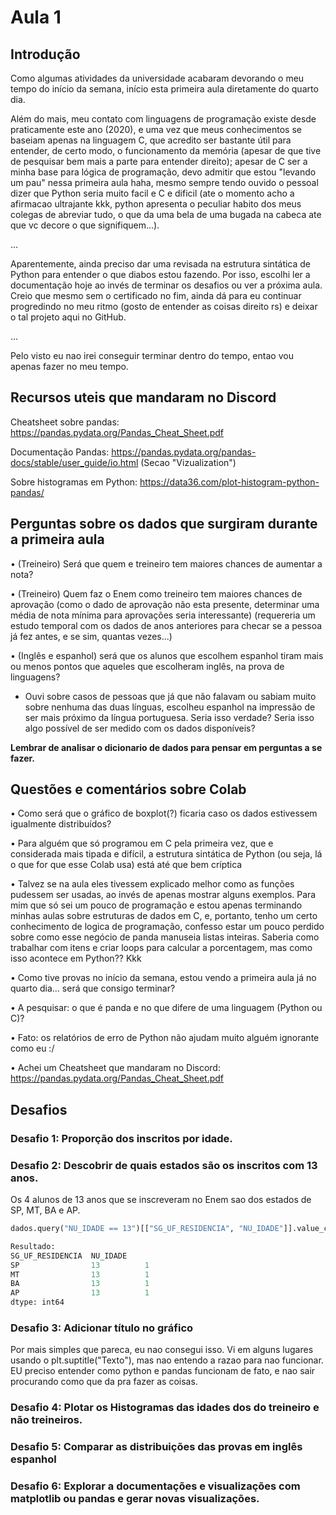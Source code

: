# Aula 1

## Introdução 
Como algumas atividades da universidade acabaram devorando o meu tempo do início da semana, início esta primeira aula diretamente do quarto dia. 

Além do mais, meu contato com linguagens de programação existe desde praticamente este ano (2020), e uma vez que meus conhecimentos se baseiam apenas na linguagem C, que acredito ser bastante útil para entender, de certo modo, o funcionamento da memória (apesar de que tive de pesquisar bem mais a parte para entender direito); apesar de C ser a minha base para lógica de programação, devo admitir que estou "levando um pau" nessa primeira aula haha, mesmo sempre tendo ouvido o pessoal dizer que Python seria muito facil e C e dificil (ate o momento acho a afirmacao ultrajante kkk, python apresenta o peculiar habito dos meus colegas de abreviar tudo, o que da uma bela de uma bugada na cabeca ate que vc decore o que signifiquem...). 

...

Aparentemente, ainda preciso dar uma revisada na estrutura sintática de Python para entender o que diabos estou fazendo. Por isso, escolhi ler a documentação hoje ao invés de terminar os desafios ou ver a próxima aula. Creio que mesmo sem o certificado no fim, ainda dá para eu continuar progredindo no meu ritmo (gosto de entender as coisas direito rs) e deixar o tal projeto aqui no GitHub.

...

Pelo visto eu nao irei conseguir terminar dentro do tempo, entao vou apenas fazer no meu tempo.

## Recursos uteis que mandaram no Discord
Cheatsheet sobre pandas: https://pandas.pydata.org/Pandas_Cheat_Sheet.pdf

Documentação Pandas: https://pandas.pydata.org/pandas-docs/stable/user_guide/io.html
(Secao "Vizualization") 

Sobre histogramas em Python: https://data36.com/plot-histogram-python-pandas/

## Perguntas sobre os dados que surgiram durante a primeira aula
•	(Treineiro) Será que quem e treineiro tem maiores chances de aumentar a nota?

•	(Treineiro) Quem faz o Enem como treineiro tem maiores chances de aprovação (como o dado de aprovação não esta presente, determinar uma média de nota mínima para aprovações seria interessante) (requereria um estudo temporal com os dados de anos anteriores para checar se a pessoa já fez antes, e se sim, quantas vezes...)

•	(Inglês e espanhol) será que os alunos que escolhem espanhol tiram mais ou menos pontos que aqueles que escolheram inglês, na prova de linguagens? 

* Ouvi sobre casos de pessoas que já que não falavam ou sabiam muito sobre nenhuma das duas línguas, escolheu espanhol na impressão de ser mais próximo da língua portuguesa. Seria isso verdade? Seria isso algo possível de ser medido com os dados disponíveis? 

**Lembrar de analisar o dicionario de dados para pensar em perguntas a se fazer.**

## Questões e comentários sobre Colab
•	Como será que o gráfico de boxplot(?) ficaria caso os dados estivessem igualmente distribuídos?

•	Para alguém que só programou em C pela primeira vez, que e considerada mais tipada e difícil, a estrutura sintática de Python (ou seja, lá o que for que esse Colab usa) está até que bem críptica

•	Talvez se na aula eles tivessem explicado melhor como as funções pudessem ser usadas, ao invés de apenas mostrar alguns exemplos. Para mim que só sei um pouco de programação e estou apenas terminando minhas aulas sobre estruturas de dados em C, e, portanto, tenho um certo conhecimento de logica de programação, confesso estar um pouco perdido sobre como esse negócio de panda manuseia listas inteiras. Saberia como trabalhar com itens e criar loops para calcular a porcentagem, mas como isso acontece em Python?? Kkk

•	Como tive provas no início da semana, estou vendo a primeira aula já no quarto dia... será que consigo terminar?

•	A pesquisar: o que é panda e no que difere de uma linguagem (Python ou C)?

•	Fato: os relatórios de erro de Python não ajudam muito alguém ignorante como eu :/

•	Achei um Cheatsheet que mandaram no Discord: https://pandas.pydata.org/Pandas_Cheat_Sheet.pdf

## Desafios
### Desafio 1: Proporção dos inscritos por idade.

### Desafio 2: Descobrir de quais estados são os inscritos com 13 anos.
Os 4 alunos de 13 anos que se inscreveram no Enem sao dos estados de SP, MT, BA e AP.

```python
dados.query("NU_IDADE == 13")[["SG_UF_RESIDENCIA", "NU_IDADE"]].value_counts()  

Resultado:
SG_UF_RESIDENCIA  NU_IDADE
SP                13          1
MT                13          1
BA                13          1
AP                13          1
dtype: int64
```

### Desafio 3: Adicionar título no gráfico
Por mais simples que pareca, eu nao consegui isso. Vi em alguns lugares usando o plt.suptitle("Texto"), mas nao entendo a razao para nao funcionar. EU preciso entender como python e pandas funcionam de fato, e nao sair procurando como que da pra fazer as coisas. 

### Desafio 4: Plotar os Histogramas das idades dos do treineiro e não treineiros.
### Desafio 5: Comparar as distribuições das provas em inglês espanhol
### Desafio 6: Explorar a documentações e visualizações com matplotlib ou pandas e gerar novas visualizações.
